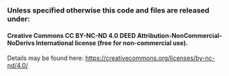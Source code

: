 ### Unless specified otherwise this code and files are released under: 
#### Creative Commons CC BY-NC-ND 4.0 DEED Attribution-NonCommercial-NoDerivs International license (free for non-commercial use). 

Details may be found here: https://creativecommons.org/licenses/by-nc-nd/4.0/
